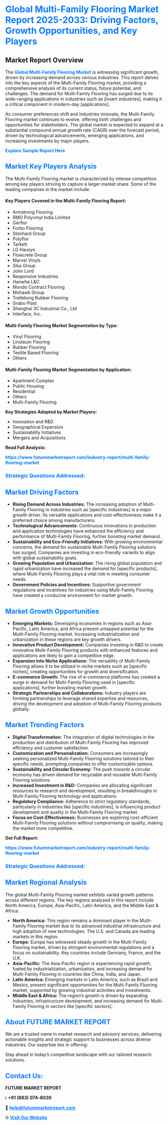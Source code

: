 <h1 style="color: #007BFF;">Global Multi-Family Flooring Market Report 2025-2033: Driving Factors, Growth Opportunities, and Key Players</h1>

<section id="overview">
<h2>Market Report Overview</h2>
<p>The <a href="https://www.futuremarketreport.com/industry-report/multi-family-flooring-market" style="color: #007BFF; text-decoration: none;"><strong>Global Multi-Family Flooring Market</strong></a> is witnessing significant growth, driven by increasing demand across various industries. This report delves into the key aspects of the Multi-Family Flooring market, providing a comprehensive analysis of its current status, future potential, and challenges. The demand for Multi-Family Flooring has surged due to its wide-ranging applications in industries such as [insert industries], making it a critical component in modern-day [applications].</p>
<p>As consumer preferences shift and industries innovate, the Multi-Family Flooring market continues to evolve, offering both challenges and opportunities for stakeholders. The global market is expected to expand at a substantial compound annual growth rate (CAGR) over the forecast period, driven by technological advancements, emerging applications, and increasing investments by major players.</p>
</section>

<section id="overview">
<p><a href="https://www.futuremarketreport.com/request-sample/reportId=111782" style="color: #007BFF; text-decoration: none;"><strong>Explore Sample Report Here</strong></a></p>
</section>

<section id="key-players">
<h2 style="color: #007BFF;">Market Key Players Analysis</h2>
<p>The Multi-Family Flooring market is characterized by intense competition among key players striving to capture a larger market share. Some of the leading companies in the market include:</p>
<h4>Key Players Covered in the Multi-Family Flooring Report:</h4>
<ul><li>Armstrong Flooring</li><li>RMG Polyvinyl India Limited</li><li>Gerflor</li><li>Forbo Flooring</li><li>Stonhard Group</li><li>Polyflor</li><li>Tarkett</li><li>LG Hausys</li><li>Flowcrete Group</li><li>Marvel Vinyls</li><li>Sika Group</li><li>John Lord</li><li>Responsive Industries</li><li>Hanwha L&amp;C</li><li>Mondo Contract Flooring</li><li>Mohawk Group</li><li>Trelleborg Rubber Flooring</li><li>Grabo Plast</li><li>Shanghai 3C Industrial Co., Ltd</li><li>Interface, Inc.</li></ul>
<h4>Multi-Family Flooring Market Segmentation by Type:</h4>
<ul><li>Vinyl Flooring</li><li>Linoleum Flooring</li><li>Rubber Flooring</li><li>Textile Based Flooring</li><li>Others</li></ul>

<h4>Multi-Family Flooring Market Segmentation by Application:</h4>
<ul><li>Apartment Complex</li><li>Public Housing</li><li>Residential</li><li>Others</li><li>Multi-Family Flooring</li></ul>
<p><strong>Key Strategies Adopted by Market Players:</strong></p>
<ul>
<li>Innovation and R&D</li>
<li>Geographical Expansion</li>
<li>Sustainability Initiatives</li>
<li>Mergers and Acquisitions</li>
</ul>
</section>

<section>
<p><strong>Read Full Analysis: </strong></p><a href="https://www.futuremarketreport.com/industry-report/multi-family-flooring-market" style="color: #007BFF; text-decoration: none;"><strong>https://www.futuremarketreport.com/industry-report/multi-family-flooring-market</strong></a>
<h3 style="color: #007BFF;">Strategic Questions Addressed:</h3>
</section>

<section id="driving-factors">
<h2 style="color: #007BFF;">Market Driving Factors</h2>
<ul>
<li><strong>Rising Demand Across Industries:</strong> The increasing adoption of Multi-Family Flooring in industries such as [specific industries] is a major growth driver. Its versatile applications and cost-effectiveness make it a preferred choice among manufacturers.</li>
<li><strong>Technological Advancements:</strong> Continuous innovations in production and application technologies have enhanced the efficiency and performance of Multi-Family Flooring, further boosting market demand.</li>
<li><strong>Sustainability and Eco-Friendly Initiatives:</strong> With growing environmental concerns, the demand for sustainable Multi-Family Flooring solutions has surged. Companies are investing in eco-friendly variants to align with global sustainability goals.</li>
<li><strong>Growing Population and Urbanization:</strong> The rising global population and rapid urbanization have increased the demand for [specific products], where Multi-Family Flooring plays a vital role in meeting consumer needs.</li>
<li><strong>Government Policies and Incentives:</strong> Supportive government regulations and incentives for industries using Multi-Family Flooring have created a conducive environment for market growth.</li>
</ul>
</section>

<section id="growth-opportunities">
<h2 style="color: #007BFF;">Market Growth Opportunities</h2>
<ul>
<li><strong>Emerging Markets:</strong> Developing economies in regions such as Asia-Pacific, Latin America, and Africa present untapped potential for the Multi-Family Flooring market. Increasing industrialization and urbanization in these regions are key growth drivers.</li>
<li><strong>Innovative Product Development:</strong> Companies investing in R&D to create innovative Multi-Family Flooring products with enhanced features and applications are likely to gain a competitive edge.</li>
<li><strong>Expansion into Niche Applications:</strong> The versatility of Multi-Family Flooring allows it to be utilized in niche markets such as [specific niches], creating opportunities for growth and diversification.</li>
<li><strong>E-commerce Growth:</strong> The rise of e-commerce platforms has created a surge in demand for Multi-Family Flooring used in [specific applications], further boosting market growth.</li>
<li><strong>Strategic Partnerships and Collaborations:</strong> Industry players are forming partnerships to leverage shared expertise and resources, driving the development and adoption of Multi-Family Flooring products globally.</li>
</ul>
</section>

<section id="trending-factors">
<h2 style="color: #007BFF;">Market Trending Factors</h2>
<ul>
<li><strong>Digital Transformation:</strong> The integration of digital technologies in the production and distribution of Multi-Family Flooring has improved efficiency and customer satisfaction.</li>
<li><strong>Customization and Personalization:</strong> Consumers are increasingly seeking personalized Multi-Family Flooring solutions tailored to their specific needs, prompting companies to offer customizable options.</li>
<li><strong>Sustainability and Circular Economy:</strong> The push towards a circular economy has driven demand for recyclable and reusable Multi-Family Flooring solutions.</li>
<li><strong>Increased Investment in R&D:</strong> Companies are allocating significant resources to research and development, resulting in breakthroughs in Multi-Family Flooring technology and applications.</li>
<li><strong>Regulatory Compliance:</strong> Adherence to strict regulatory standards, particularly in industries like [specific industries], is influencing product development and quality in the Multi-Family Flooring market.</li>
<li><strong>Focus on Cost-Effectiveness:</strong> Businesses are exploring cost-efficient Multi-Family Flooring solutions without compromising on quality, making the market more competitive.</li>
</ul>
</section>

<section>
<p><strong>Get Full Report: </strong></p><a href="https://www.futuremarketreport.com/industry-report/multi-family-flooring-market" style="color: #007BFF; text-decoration: none;"><strong>https://www.futuremarketreport.com/industry-report/multi-family-flooring-market</strong></a>
<h3 style="color: #007BFF;">Strategic Questions Addressed:</h3>
</section>


<section id="regional-analysis">
<h2 style="color: #007BFF;">Market Regional Analysis</h2>
<p>The global Multi-Family Flooring market exhibits varied growth patterns across different regions. The key regions analyzed in this report include North America, Europe, Asia-Pacific, Latin America, and the Middle East & Africa:</p>
<ul>
<li><strong>North America:</strong> This region remains a dominant player in the Multi-Family Flooring market due to its advanced industrial infrastructure and high adoption of new technologies. The U.S. and Canada are leading markets in this region.</li>
<li><strong>Europe:</strong> Europe has witnessed steady growth in the Multi-Family Flooring market, driven by stringent environmental regulations and a focus on sustainability. Key countries include Germany, France, and the U.K.</li>
<li><strong>Asia-Pacific:</strong> The Asia-Pacific region is experiencing rapid growth, fueled by industrialization, urbanization, and increasing demand for Multi-Family Flooring in countries like China, India, and Japan.</li>
<li><strong>Latin America:</strong> Emerging markets in Latin America, such as Brazil and Mexico, present significant opportunities for the Multi-Family Flooring market, supported by growing industrial activities and investments.</li>
<li><strong>Middle East & Africa:</strong> The region’s growth is driven by expanding industries, infrastructure development, and increasing demand for Multi-Family Flooring in sectors like [specific sectors].</li>
</ul>
</section>

<footer>
<h2 style="color: #007BFF;">About FUTURE MARKET REPORT</h2>
<p>We are a trusted name in market research and advisory services, delivering actionable insights and strategic support to businesses across diverse industries. Our expertise lies in offering:</p>

<p>Stay ahead in today’s competitive landscape with our tailored research solutions.</p>

<h2 style="color: #007BFF;">Contact Us:</h2>
<p><strong>FUTURE MARKET REPORT</strong></p>
<p>📞 <strong>+91 (883) 074-8030</strong></p>
<p>📧 <strong><a href="mailto:help@futuremarketreport.com" style="color: #007BFF;">help@futuremarketreport.com</a></strong></p>
<p>🌐 <strong><a href="https://www.futuremarketreport.com/" style="color: #007BFF;">Visit Our Website</a></strong></p>
</footer>